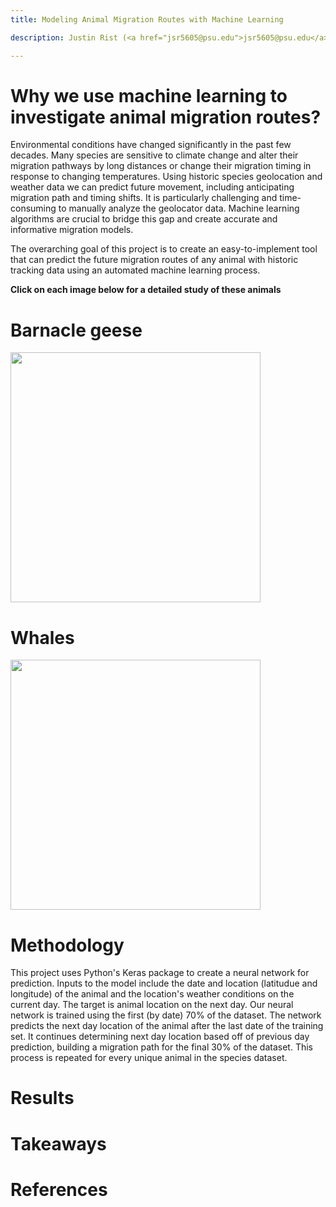 ```yaml
---
title: Modeling Animal Migration Routes with Machine Learning

description: Justin Rist (<a href="jsr5605@psu.edu">jsr5605@psu.edu</a>), Junyan Tian (<a href="jxt717@psu.edu">jxt717@psu.edu</a>), Christine Cummings (<a href="cmc6720@psu.edu">cmc6720@psu.edu</a>)

---
```

# Why we use machine learning to investigate animal migration routes?
Environmental conditions have changed significantly in the past few decades. Many species are sensitive to climate change and alter their migration pathways by long distances or change their migration  timing in  response  to changing  temperatures. Using historic species geolocation and weather data we can predict future movement, including anticipating migration path and timing shifts. It  is  particularly  challenging  and  time-consuming  to  manually  analyze  the  geolocator  data. Machine  learning  algorithms are  crucial  to  bridge  this  gap  and create  accurate  and  informative migration models. 

The overarching goal of this project is to create an easy-to-implement tool that can predict the future migration routes of any animal with historic tracking data using an automated machine learning process. 

**Click on each image below for a detailed study of these animals**

# Barnacle geese

[<img src="https://media.gettyimages.com/photos/flock-of-barnacle-geese-taking-off-from-lake-picture-id584682566?s=2048x2048" width="400" >](https://github.com/JSRist0028/animalmigration/blob/7324f5a948200a7842793bcefd7c7b6b646f21e3/website/barnaclegeese.md)

# Whales
[<img src="https://media.gettyimages.com/photos/humpback-whale-and-calf-in-the-waters-of-tonga-picture-id936167240?s=612x612" width="400" >](https://github.com/JSRist0028/animalmigration/blob/7c6138fdd1d20d9bc6fd85e556bda8b0b13058b2/website/whale.md)


# Methodology 
This project uses Python's Keras package to create a neural network for prediction. Inputs to the model include the date and location (latitudue and longitude) of the animal and the location's weather conditions on the current day. The target is animal location on the next day. Our neural network is trained using the first (by date) 70% of the dataset. The network predicts the next day location of the animal after the last date of the training set. It continues determining next day location based off of previous day prediction, building a migration path for the final 30% of the dataset. This process is repeated for every unique animal in the species dataset.

# Results

# Takeaways

# References
